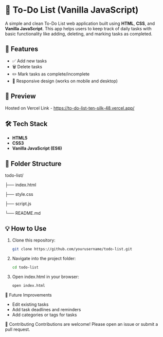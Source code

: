 # 📝 To-Do List (Vanilla JavaScript)

A simple and clean To-Do List web application built using **HTML**, **CSS**, and **Vanilla JavaScript**. This app helps users to keep track of daily tasks with basic functionality like adding, deleting, and marking tasks as completed.

## 🚀 Features

- ✅ Add new tasks
- 🗑️ Delete tasks
- ✏️ Mark tasks as complete/incomplete
- 📱 Responsive design (works on mobile and desktop)

## 📸 Preview

Hosted on Vercel Link - https://to-do-list-ten-silk-48.vercel.app/

## 🛠️ Tech Stack

- **HTML5**
- **CSS3**
- **Vanilla JavaScript (ES6)**

## 📁 Folder Structure

todo-list/

├── index.html

├── style.css

├── script.js

└── README.md


## 💡 How to Use

1. Clone this repository:
   ```bash
   git clone https://github.com/yourusername/todo-list.git

2. Navigate into the project folder:
   ```bash
   cd todo-list

3. Open index.html in your browser:
   ```bash
   open index.html


📌 Future Improvements
-  Edit existing tasks
-  Add task deadlines and reminders
-  Add categories or tags for tasks

🤝 Contributing
Contributions are welcome! Please open an issue or submit a pull request.
